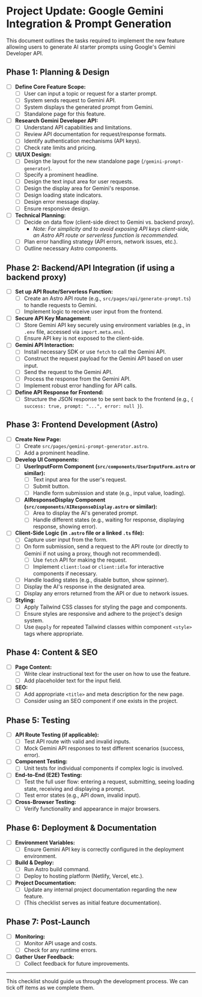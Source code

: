 # Project Update: Google Gemini Integration & Prompt Generation

This document outlines the tasks required to implement the new feature allowing users to generate AI starter prompts using Google's Gemini Developer API.

## Phase 1: Planning & Design

- [ ] **Define Core Feature Scope:**
    - [ ] User can input a topic or request for a starter prompt.
    - [ ] System sends request to Gemini API.
    - [ ] System displays the generated prompt from Gemini.
    - [ ] Standalone page for this feature.
- [ ] **Research Gemini Developer API:**
    - [ ] Understand API capabilities and limitations.
    - [ ] Review API documentation for request/response formats.
    - [ ] Identify authentication mechanisms (API keys).
    - [ ] Check rate limits and pricing.
- [ ] **UI/UX Design:**
    - [ ] Design the layout for the new standalone page (`/gemini-prompt-generator`).
    - [ ] Specify a prominent headline.
    - [ ] Design the text input area for user requests.
    - [ ] Design the display area for Gemini's response.
    - [ ] Design loading state indicators.
    - [ ] Design error message display.
    - [ ] Ensure responsive design.
- [ ] **Technical Planning:**
    - [ ] Decide on data flow (client-side direct to Gemini vs. backend proxy).
        - *Note: For simplicity and to avoid exposing API keys client-side, an Astro API route or serverless function is recommended.*
    - [ ] Plan error handling strategy (API errors, network issues, etc.).
    - [ ] Outline necessary Astro components.

## Phase 2: Backend/API Integration (if using a backend proxy)

- [ ] **Set up API Route/Serverless Function:**
    - [ ] Create an Astro API route (e.g., `src/pages/api/generate-prompt.ts`) to handle requests to Gemini.
    - [ ] Implement logic to receive user input from the frontend.
- [ ] **Secure API Key Management:**
    - [ ] Store Gemini API key securely using environment variables (e.g., in `.env` file, accessed via `import.meta.env`).
    - [ ] Ensure API key is not exposed to the client-side.
- [ ] **Gemini API Interaction:**
    - [ ] Install necessary SDK or use `fetch` to call the Gemini API.
    - [ ] Construct the request payload for the Gemini API based on user input.
    - [ ] Send the request to the Gemini API.
    - [ ] Process the response from the Gemini API.
    - [ ] Implement robust error handling for API calls.
- [ ] **Define API Response for Frontend:**
    - [ ] Structure the JSON response to be sent back to the frontend (e.g., `{ success: true, prompt: "...", error: null }`).

## Phase 3: Frontend Development (Astro)

- [ ] **Create New Page:**
    - [ ] Create `src/pages/gemini-prompt-generator.astro`.
    - [ ] Add a prominent headline.
- [ ] **Develop UI Components:**
    - [ ] **UserInputForm Component (`src/components/UserInputForm.astro` or similar):**
        - [ ] Text input area for the user's request.
        - [ ] Submit button.
        - [ ] Handle form submission and state (e.g., input value, loading).
    - [ ] **AIResponseDisplay Component (`src/components/AIResponseDisplay.astro` or similar):**
        - [ ] Area to display the AI's generated prompt.
        - [ ] Handle different states (e.g., waiting for response, displaying response, showing error).
- [ ] **Client-Side Logic (in `.astro` file or a linked `.ts` file):**
    - [ ] Capture user input from the form.
    - [ ] On form submission, send a request to the API route (or directly to Gemini if not using a proxy, though not recommended).
        - [ ] Use `fetch` API for making the request.
        - [ ] Implement `client:load` or `client:idle` for interactive components if necessary.
    - [ ] Handle loading states (e.g., disable button, show spinner).
    - [ ] Display the AI's response in the designated area.
    - [ ] Display any errors returned from the API or due to network issues.
- [ ] **Styling:**
    - [ ] Apply Tailwind CSS classes for styling the page and components.
    - [ ] Ensure styles are responsive and adhere to the project's design system.
    - [ ] Use `@apply` for repeated Tailwind classes within component `<style>` tags where appropriate.

## Phase 4: Content & SEO

- [ ] **Page Content:**
    - [ ] Write clear instructional text for the user on how to use the feature.
    - [ ] Add placeholder text for the input field.
- [ ] **SEO:**
    - [ ] Add appropriate `<title>` and meta description for the new page.
    - [ ] Consider using an SEO component if one exists in the project.

## Phase 5: Testing

- [ ] **API Route Testing (if applicable):**
    - [ ] Test API route with valid and invalid inputs.
    - [ ] Mock Gemini API responses to test different scenarios (success, error).
- [ ] **Component Testing:**
    - [ ] Unit tests for individual components if complex logic is involved.
- [ ] **End-to-End (E2E) Testing:**
    - [ ] Test the full user flow: entering a request, submitting, seeing loading state, receiving and displaying a prompt.
    - [ ] Test error states (e.g., API down, invalid input).
- [ ] **Cross-Browser Testing:**
    - [ ] Verify functionality and appearance in major browsers.

## Phase 6: Deployment & Documentation

- [ ] **Environment Variables:**
    - [ ] Ensure Gemini API key is correctly configured in the deployment environment.
- [ ] **Build & Deploy:**
    - [ ] Run Astro build command.
    - [ ] Deploy to hosting platform (Netlify, Vercel, etc.).
- [ ] **Project Documentation:**
    - [ ] Update any internal project documentation regarding the new feature.
    - [ ] (This checklist serves as initial feature documentation).

## Phase 7: Post-Launch

- [ ] **Monitoring:**
    - [ ] Monitor API usage and costs.
    - [ ] Check for any runtime errors.
- [ ] **Gather User Feedback:**
    - [ ] Collect feedback for future improvements.

---

This checklist should guide us through the development process. We can tick off items as we complete them. 
